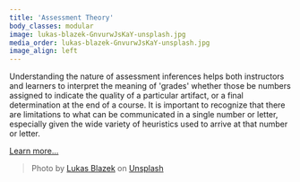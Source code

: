 ```yaml
---
title: 'Assessment Theory'
body_classes: modular
image: lukas-blazek-GnvurwJsKaY-unsplash.jpg
media_order: lukas-blazek-GnvurwJsKaY-unsplash.jpg
image_align: left
---
```


Understanding the nature of assessment inferences helps both instructors and learners to interpret the meaning of 'grades' whether those be numbers assigned to indicate the quality of a particular artifact, or a final determination at the end of a course. It is important to recognize that there are limitations to what can be communicated in a single number or letter, especially given the wide variety of heuristics used to arrive at that number or letter.

[Learn more...](https://multi-access.twu.ca/assessment/theory?classes=btn,mt-4,w-content,block)

> Photo by <a href="https://unsplash.com/@goumbik?utm_source=unsplash&utm_medium=referral&utm_content=creditCopyText">Lukas Blazek</a> on <a href="https://unsplash.com/s/photos/desk?utm_source=unsplash&utm_medium=referral&utm_content=creditCopyText">Unsplash</a>
  